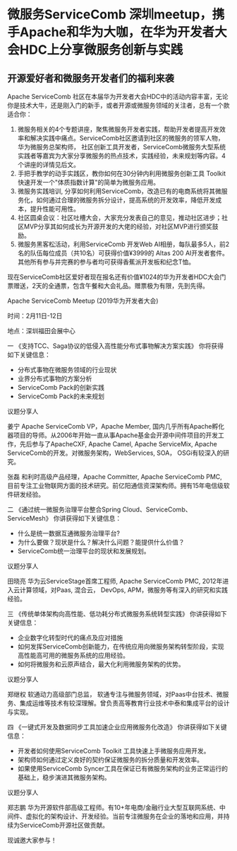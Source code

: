 # 微服务ServiceComb 深圳meetup，携手Apache和华为大咖，在华为开发者大会HDC上分享微服务创新与实践




## 开源爱好者和微服务开发者们的福利来袭


Apache ServiceComb 社区在本届华为开发者大会HDC中的活动内容丰富，无论你是技术大牛，还是刚入门的新手，或者开源或微服务领域的关注者，总有一个款适合你：   

1. 微服务相关的4个专题讲座，聚焦微服务开发者实践，帮助开发者提高开发效率和解决实践中痛点。ServiceComb社区邀请到社区的微服务的领军人物，华为微服务总架构师，
社区创新工具开发者，ServiceComb微服务大型系统实践者等嘉宾为大家分享微服务的热点技术，实践经验，未来规划等内容。4个讲座的详情见后文。
2. 手把手教学的动手实践区，教你如何在30分钟内利用微服务创新工具 Toolkit 快速开发一个"体质指数计算"的简单为微服务应用。
3. 微服务实践培训, 分享如何利用ServiceComb，改造已有的电商系统将其微服务化，如何通过合理的微服务拆分设计，提高系统的开发效率，降低开发成本，提升性能可用性。
4. 社区圆桌会议：社区吐槽大会，大家充分发表自己的意见，推动社区进步；社区MVP分享其如何成长为开源开发的大佬的经验，对社区MVP进行颁奖鼓励。
5. 微服务黑客松活动，利用ServiceComb 开发Web AI相册，每队最多5人，前2名的队伍每位成员（共10名）可获得价值¥3999的 Altas 200 AI开发者套件。其他所有参与并完赛的参与者均可获得香蕉派开发板和纪念T恤。
 
 
现在ServiceComb社区爱好者现在报名还有价值¥1024的华为开发者HDC大会门票赠送，2天的全通票，包含午餐和大会礼品。赠票极为有限，先到先得。

Apache ServiceComb Meetup (2019华为开发者大会)

时间：2月11日-12日 

地点：深圳福田会展中心

一
《支持TCC、Saga协议的低侵入高性能分布式事物解决方案实践》
你将获得如下关键信息：
+ 分布式事物在微服务领域的行业现状
+ 业界分布式事物的方案分析
+ ServiceComb Pack的创新实践
+ ServiceComb Pack的未来规划

议题分享人

姜宁
Apache ServiceComb VP，Apache Member, 国内几乎所有Apache孵化器项目的导师。从2006年开始一直从事Apache基金会开源中间件项目的开发工作，先后参与了ApacheCXF, Apache Camel, Apache ServiceMix, Apache 
ServiceComb的开发。对微服务架构，WebServices, SOA， OSGi有较深入的研究。


张磊
和利时高级产品经理，Apache Committer, Apache ServiceComb PMC, 目前专注工业物联网方面的技术研究。前亿阳通信资深架构师。拥有15年电信级软件研发经验。



二
《通过统一微服务治理平台整合Spring Cloud、ServiceComb、ServiceMesh》
你讲获得如下关键信息：
+ 什么是统一数据互通微服务治理平台?
+ 为什么要做？现状是什么？解决什么问题？能提供什么价值？
+ ServiceComb统一治理平台的现状和发展规划。

议题分享人

田晓亮
华为云ServiceStage首席工程师, Apache ServiceComb PMC, 2012年进入云计算领域，对Paas, 混合云， DevOps, APM，微服务等有深入的研究和实践经验。

三
《传统单体架构向高性能、低功耗分布式微服务系统转型实践》
你讲获得如下关键信息：
+ 企业数字化转型时代的痛点及应对措施
+ 如何发挥ServiceComb创新能力，在传统应用向微服务架构转型阶段，实现高性能高可用的微服务系统的应用经验。
+ 如何将微服务和云原声结合，最大化利用微服务架构的优势。

议题分享人

郑继权
软通动力高级部门总监， 软通专注与微服务领域，对Paas中台技术、微服务、集成运维等技术有较深理解。曾负责高等教育行业技术中泰和集成平台的设计与实现。

四
《一键式开发及数据同步工具加速企业应用微服务化改造》
你讲获得如下关键信息：
+ 开发者如何使用ServiceComb Toolkit 工具快速上手微服务应用开发。
+ 架构师如何通过定义良好的契约保证微服务的拆分质量和开发效率。
+ 如果使用ServiceComb Syncer工具在保证已有微服务架构的业务正常运行的基础上，稳步演进其微服务架构。

议题分享人

郑志鹏
华为开源软件部高级工程师。有10+年电商/金融行业大型互联网系统、中间件、虚拟化的架构设计、开发经验。当前专注微服务在企业的落地和应用，并持续为ServiceComb开源社区做贡献。


现诚邀大家参与！

